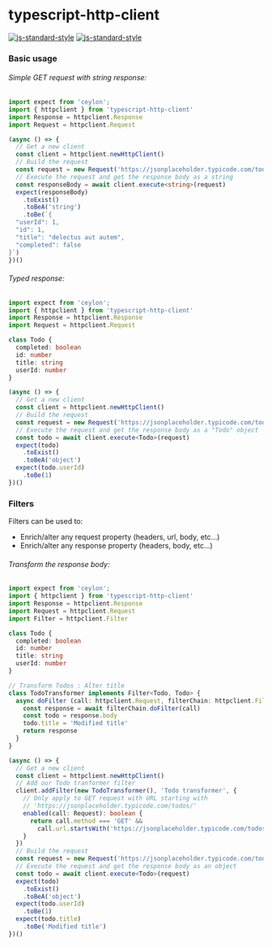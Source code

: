# typescript-http-client
[![js-standard-style](https://cdn.rawgit.com/standard/standard/master/badge.svg)](http://standardjs.com)
[![js-standard-style](https://img.shields.io/badge/code%20style-standard-brightgreen.svg)](http://standardjs.com)

### Basic usage

###### Simple GET request with string response:

```typescript
import expect from 'ceylon';
import { httpclient } from 'typescript-http-client'
import Response = httpclient.Response
import Request = httpclient.Request

(async () => {
  // Get a new client
  const client = httpclient.newHttpClient()
  // Build the request
  const request = new Request('https://jsonplaceholder.typicode.com/todos/1', { responseType: 'text' })
  // Execute the request and get the response body as a string
  const responseBody = await client.execute<string>(request)
  expect(responseBody)
    .toExist()
    .toBeA('string')
    .toBe(`{
  "userId": 1,
  "id": 1,
  "title": "delectus aut autem",
  "completed": false
}`)
})()
```

###### Typed response:

```typescript
import expect from 'ceylon';
import { httpclient } from 'typescript-http-client'
import Response = httpclient.Response
import Request = httpclient.Request

class Todo {
  completed: boolean
  id: number
  title: string
  userId: number
}

(async () => {
  // Get a new client
  const client = httpclient.newHttpClient()
  // Build the request
  const request = new Request('https://jsonplaceholder.typicode.com/todos/1')
  // Execute the request and get the response body as a "Todo" object
  const todo = await client.execute<Todo>(request)
  expect(todo)
    .toExist()
    .toBeA('object')
  expect(todo.userId)
    .toBe(1)
})()
```

### Filters

Filters can be used to:
* Enrich/alter any request property (headers, url, body, etc...)
* Enrich/alter any response property (headers, body, etc...)

###### Transform the response body:

```typescript
import expect from 'ceylon';
import { httpclient } from 'typescript-http-client'
import Response = httpclient.Response
import Request = httpclient.Request
import Filter = httpclient.Filter

class Todo {
  completed: boolean
  id: number
  title: string
  userId: number
}

// Transform Todos : Alter title
class TodoTransformer implements Filter<Todo, Todo> {
  async doFilter (call: httpclient.Request, filterChain: httpclient.FilterChain<Todo>): Promise<httpclient.Response<Todo>> {
    const response = await filterChain.doFilter(call)
    const todo = response.body
    todo.title = 'Modified title'
    return response
  }
}

(async () => {
  // Get a new client
  const client = httpclient.newHttpClient()
  // Add our Todo tranformer filter
  client.addFilter(new TodoTransformer(), 'Todo transformer', {
    // Only apply to GET request with URL starting with 
    // 'https://jsonplaceholder.typicode.com/todos/'
    enabled(call: Request): boolean {
      return call.method === 'GET' && 
        call.url.startsWith('https://jsonplaceholder.typicode.com/todos/')
    }
  })
  // Build the request
  const request = new Request('https://jsonplaceholder.typicode.com/todos/1')
  // Execute the request and get the response body as an object
  const todo = await client.execute<Todo>(request)
  expect(todo)
    .toExist()
    .toBeA('object')
  expect(todo.userId)
    .toBe(1)
  expect(todo.title)
    .toBe('Modified title')
})()
```
